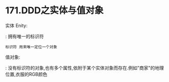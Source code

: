 # 171.DDD之实体与值对象

实体 Enity:

:   拥有唯一的标识符

    标识符 用来唯一定位一个对象

值对象:

:   没有标识符的对象,也有多个属性,依附于某个实体对象而存在.例如\"商家\"的地理位置,衣服的RGB颜色
